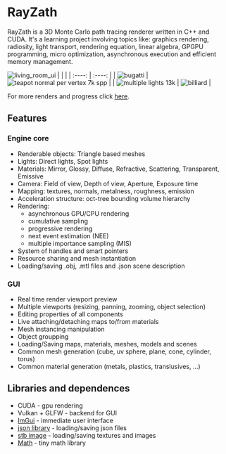 # RayZath
RayZath is a 3D Monte Carlo path tracing renderer written in C++ and CUDA. It's a learning project involving topics like: graphics rendering, radiosity, light transport, rendering equation, linear algebra, GPGPU programming, micro optimization, asynchronous execution and efficient memory management.

![living_room_ui](https://user-images.githubusercontent.com/38960244/189484419-8464b0e3-8b51-421d-aebf-c5c404db816e.png)
|  |  |
| :----: | :----: |
| ![bugatti](https://user-images.githubusercontent.com/38960244/187255857-1780ba30-ebf0-42b4-88df-7355838c738c.png) | ![teapot normal per vertex 7k spp](https://user-images.githubusercontent.com/38960244/118351955-13953c00-b55f-11eb-94f4-6a9153c22eed.jpg) |
| ![multiple lights 13k](https://user-images.githubusercontent.com/38960244/189485365-3e74a87e-7141-48b4-9c3c-f94d0139dc47.png) | ![billiard](https://user-images.githubusercontent.com/38960244/148647335-e22f5dba-9fbb-4ce1-86ac-83f379169de8.png) |



For more renders and progress click [here](GalleryOfProgress).

## Features
### Engine core
- Renderable objects: Triangle based meshes
- Lights: Direct lights, Spot lights
- Materials: Mirror, Glossy, Diffuse, Refractive, Scattering, Transparent, Emissive
- Camera: Field of view, Depth of view, Aperture, Exposure time
- Mapping: textures, normals, metalness, roughness, emission
- Acceleration structure: oct-tree bounding volume hierarchy
- Rendering:
	- asynchronous GPU/CPU rendering
	- cumulative sampling
	- progressive rendering
	- next event estimation (NEE)
	- multiple importance sampling (MIS)
- System of handles and smart pointers
- Resource sharing and mesh instantiation
- Loading/saving .obj, .mtl files and .json scene description

### GUI
- Real time render viewport preview
- Multiple viewports (resizing, panning, zooming, object selection)
- Editing properties of all components
- Live attaching/detaching maps to/from materials
- Mesh instancing manipulation
- Object groupping
- Loading/Saving maps, materials, meshes, models and scenes
- Common mesh generation (cube, uv sphere, plane, cone, cylinder, torus)
- Common material generation (metals, plastics, translusives, ...)

## Libraries and dependences
- CUDA - gpu rendering
- Vulkan + GLFW - backend for GUI
- [ImGui](https://github.com/ocornut/imgui) - immediate user interface
- [json library](https://github.com/nlohmann/json) - loading/saving json files 
- [stb image](https://github.com/nothings/stb) - loading/saving textures and images
- [Math](https://github.com/Greketrotny/Math) - tiny math library
